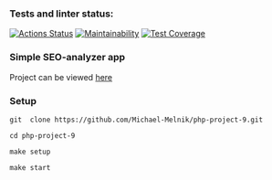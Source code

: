 ### Tests and linter status:
[![Actions Status](https://github.com/Michael-Melnik/php-project-9/workflows/hexlet-check/badge.svg)](https://github.com/Michael-Melnik/php-project-9/actions)
[![Maintainability](https://api.codeclimate.com/v1/badges/c2a0d36c53468549a66f/maintainability)](https://codeclimate.com/github/Michael-Melnik/php-project-9/maintainability)
[![Test Coverage](https://api.codeclimate.com/v1/badges/c2a0d36c53468549a66f/test_coverage)](https://codeclimate.com/github/Michael-Melnik/php-project-9/test_coverage)
### Simple SEO-analyzer app
Project can be viewed [here](https://vast-journey-83331.herokuapp.com/)

### Setup
```
git  clone https://github.com/Michael-Melnik/php-project-9.git
```
```
cd php-project-9
```
```
make setup
```
```
make start
